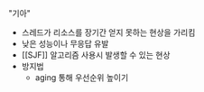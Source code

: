 "기아"
- 스레드가 리소스를 장기간 얻지 못하는 현상을 가리킴
- 낮은 성능이나 무응답 유발
- [[SJF]] 알고리즘 사용시 발생할 수 있는 현상
- 방지법
	- aging 통해 우선순위 높이기